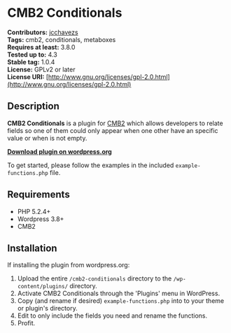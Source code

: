 # CMB2 Conditionals

**Contributors:**      [jcchavezs](https://github.com/jcchavezs)  
**Tags:**              cmb2, conditionals, metaboxes  
**Requires at least:** 3.8.0  
**Tested up to:**      4.3  
**Stable tag:**        1.0.4  
**License:**           GPLv2 or later  
**License URI:**       [http://www.gnu.org/licenses/gpl-2.0.html](http://www.gnu.org/licenses/gpl-2.0.html)  

## Description

**CMB2 Conditionals** is a plugin for [CMB2](https://github.com/WebDevStudios/CMB2) which allows developers to relate fields so one of them could only appear when one other have an specific value or when is not empty.

**[Download plugin on wordpress.org](http://wordpress.org/plugins/cmb2-conditionals/)**

To get started, please follow the examples in the included `example-functions.php` file.

## Requirements

- PHP 5.2.4+
- Wordpress 3.8+
- CMB2

## Installation

If installing the plugin from wordpress.org:

1. Upload the entire `/cmb2-conditionals` directory to the `/wp-content/plugins/` directory.
2. Activate CMB2 Conditionals through the 'Plugins' menu in WordPress.
2. Copy (and rename if desired) `example-functions.php` into to your theme or plugin's directory.
2. Edit to only include the fields you need and rename the functions.
4. Profit.
